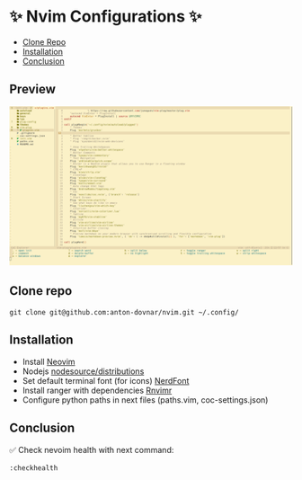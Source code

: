 # ✨ Nvim Configurations ✨

* [Clone Repo](#clone-repo)
* [Installation](#installation)
* [Conclusion](#conclusion)

## Preview

![nvim-preview](./preview/nvim-configurations-preview.png "Preview")

## Clone repo

    git clone git@github.com:anton-dovnar/nvim.git ~/.config/

## Installation

* Install [Neovim](https://neovim.io/)
* Nodejs [nodesource/distributions](https://github.com/nodesource/distributions#table-of-contents)
* Set default terminal font (for icons) [NerdFont](https://www.nerdfonts.com/font-downloads)
* Install ranger with dependencies [Rnvimr](https://github.com/kevinhwang91/rnvimr#dependence)
* Configure python paths in next files (paths.vim, coc-settings.json)

## Conclusion

✅ Check nevoim health with next command:

    :checkhealth
